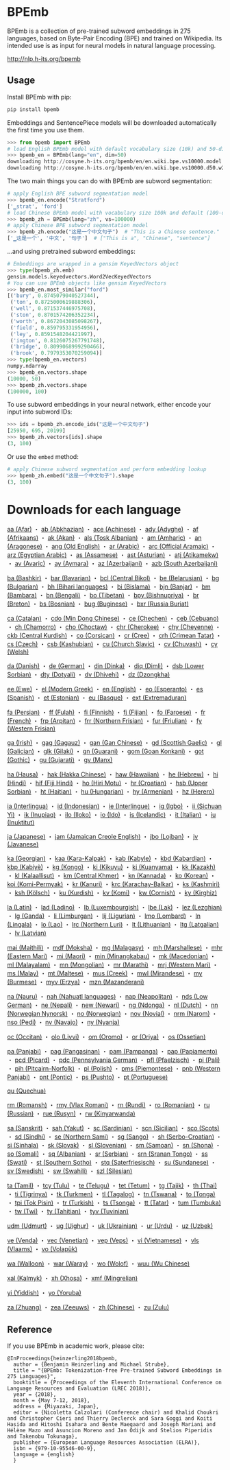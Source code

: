 # BPEmb

BPEmb is a collection of pre-trained subword embeddings in 275 languages, based on Byte-Pair Encoding (BPE) and trained on Wikipedia. Its intended use is as input for neural models in natural language processing.

http://nlp.h-its.org/bpemb

## Usage

Install BPEmb with pip:

```bash
pip install bpemb
```

Embeddings and SentencePiece models will be downloaded automatically the first time you use them.

```python
>>> from bpemb import BPEmb
# load English BPEmb model with default vocabulary size (10k) and 50-dimensional embeddings
>>> bpemb_en = BPEmb(lang="en", dim=50)
downloading http://cosyne.h-its.org/bpemb/en/en.wiki.bpe.vs10000.model
downloading http://cosyne.h-its.org/bpemb/en/en.wiki.bpe.vs10000.d50.w2v.bin.tar.gz
```

The two main things you can do with BPEmb are subword segmentation:
```python
# apply English BPE subword segmentation model
>>> bpemb_en.encode("Stratford")
['▁strat', 'ford']
# load Chinese BPEmb model with vocabulary size 100k and default (100-dim) embeddings
>>> bpemb_zh = BPEmb(lang="zh", vs=100000)
# apply Chinese BPE subword segmentation model
>>> bpemb_zh.encode("这是一个中文句子")  # "This is a Chinese sentence."
['▁这是一个', '中文', '句子']  # ["This is a", "Chinese", "sentence"]
```

...and using pretrained subword embeddings:
```python
# Embeddings are wrapped in a gensim KeyedVectors object
>>> type(bpemb_zh.emb)
gensim.models.keyedvectors.Word2VecKeyedVectors
# You can use BPEmb objects like gensim KeyedVectors
>>> bpemb_en.most_similar("ford")
[('bury', 0.8745079040527344),
 ('ton', 0.8725000619888306),
 ('well', 0.871537446975708),
 ('ston', 0.8701574206352234),
 ('worth', 0.8672043085098267),
 ('field', 0.859795331954956),
 ('ley', 0.8591548204421997),
 ('ington', 0.8126075267791748),
 ('bridge', 0.8099068999290466),
 ('brook', 0.7979353070259094)]
>>> type(bpemb_en.vectors)
numpy.ndarray
>>> bpemb_en.vectors.shape
(10000, 50)
>>> bpemb_zh.vectors.shape
(100000, 100)
```

To use subword embeddings in your neural network, either encode your input into subword IDs:
```python
>>> ids = bpemb_zh.encode_ids("这是一个中文句子")
[25950, 695, 20199]
>>> bpemb_zh.vectors[ids].shape
(3, 100)
```

Or use the `embed` method:
```python
# apply Chinese subword segmentation and perform embedding lookup
>>> bpemb_zh.embed("这是一个中文句子").shape
(3, 100)
```

# Downloads for each language

[aa (Afar)](http://cosyne.h-its.org/bpemb/aa) ・ 
[ab (Abkhazian)](http://cosyne.h-its.org/bpemb/ab) ・ 
[ace (Achinese)](http://cosyne.h-its.org/bpemb/ace) ・ 
[ady (Adyghe)](http://cosyne.h-its.org/bpemb/ady) ・ 
[af (Afrikaans)](http://cosyne.h-its.org/bpemb/af) ・ 
[ak (Akan)](http://cosyne.h-its.org/bpemb/ak) ・ 
[als (Tosk Albanian)](http://cosyne.h-its.org/bpemb/als) ・ 
[am (Amharic)](http://cosyne.h-its.org/bpemb/am) ・ 
[an (Aragonese)](http://cosyne.h-its.org/bpemb/an) ・ 
[ang (Old English)](http://cosyne.h-its.org/bpemb/ang) ・ 
[ar (Arabic)](http://cosyne.h-its.org/bpemb/ar) ・ 
[arc (Official Aramaic)](http://cosyne.h-its.org/bpemb/arc) ・ 
[arz (Egyptian Arabic)](http://cosyne.h-its.org/bpemb/arz) ・ 
[as (Assamese)](http://cosyne.h-its.org/bpemb/as) ・ 
[ast (Asturian)](http://cosyne.h-its.org/bpemb/ast) ・ 
[atj (Atikamekw)](http://cosyne.h-its.org/bpemb/atj) ・ 
[av (Avaric)](http://cosyne.h-its.org/bpemb/av) ・ 
[ay (Aymara)](http://cosyne.h-its.org/bpemb/ay) ・ 
[az (Azerbaijani)](http://cosyne.h-its.org/bpemb/az) ・ 
[azb (South Azerbaijani)](http://cosyne.h-its.org/bpemb/azb)

[ba (Bashkir)](http://cosyne.h-its.org/bpemb/ba) ・ 
[bar (Bavarian)](http://cosyne.h-its.org/bpemb/bar) ・ 
[bcl (Central Bikol)](http://cosyne.h-its.org/bpemb/bcl) ・ 
[be (Belarusian)](http://cosyne.h-its.org/bpemb/be) ・ 
[bg (Bulgarian)](http://cosyne.h-its.org/bpemb/bg) ・ 
[bh (Bihari languages)](http://cosyne.h-its.org/bpemb/bh) ・ 
[bi (Bislama)](http://cosyne.h-its.org/bpemb/bi) ・ 
[bjn (Banjar)](http://cosyne.h-its.org/bpemb/bjn) ・ 
[bm (Bambara)](http://cosyne.h-its.org/bpemb/bm) ・ 
[bn (Bengali)](http://cosyne.h-its.org/bpemb/bn) ・ 
[bo (Tibetan)](http://cosyne.h-its.org/bpemb/bo) ・ 
[bpy (Bishnupriya)](http://cosyne.h-its.org/bpemb/bpy) ・ 
[br (Breton)](http://cosyne.h-its.org/bpemb/br) ・ 
[bs (Bosnian)](http://cosyne.h-its.org/bpemb/bs) ・ 
[bug (Buginese)](http://cosyne.h-its.org/bpemb/bug) ・ 
[bxr (Russia Buriat)](http://cosyne.h-its.org/bpemb/bxr)

[ca (Catalan)](http://cosyne.h-its.org/bpemb/ca) ・ 
[cdo (Min Dong Chinese)](http://cosyne.h-its.org/bpemb/cdo) ・ 
[ce (Chechen)](http://cosyne.h-its.org/bpemb/ce) ・ 
[ceb (Cebuano)](http://cosyne.h-its.org/bpemb/ceb) ・ 
[ch (Chamorro)](http://cosyne.h-its.org/bpemb/ch) ・ 
[cho (Choctaw)](http://cosyne.h-its.org/bpemb/cho) ・ 
[chr (Cherokee)](http://cosyne.h-its.org/bpemb/chr) ・ 
[chy (Cheyenne)](http://cosyne.h-its.org/bpemb/chy) ・ 
[ckb (Central Kurdish)](http://cosyne.h-its.org/bpemb/ckb) ・ 
[co (Corsican)](http://cosyne.h-its.org/bpemb/co) ・ 
[cr (Cree)](http://cosyne.h-its.org/bpemb/cr) ・ 
[crh (Crimean Tatar)](http://cosyne.h-its.org/bpemb/crh) ・ 
[cs (Czech)](http://cosyne.h-its.org/bpemb/cs) ・ 
[csb (Kashubian)](http://cosyne.h-its.org/bpemb/csb) ・ 
[cu (Church Slavic)](http://cosyne.h-its.org/bpemb/cu) ・ 
[cv (Chuvash)](http://cosyne.h-its.org/bpemb/cv) ・ 
[cy (Welsh)](http://cosyne.h-its.org/bpemb/cy)

[da (Danish)](http://cosyne.h-its.org/bpemb/da) ・ 
[de (German)](http://cosyne.h-its.org/bpemb/de) ・ 
[din (Dinka)](http://cosyne.h-its.org/bpemb/din) ・ 
[diq (Dimli)](http://cosyne.h-its.org/bpemb/diq) ・ 
[dsb (Lower Sorbian)](http://cosyne.h-its.org/bpemb/dsb) ・ 
[dty (Dotyali)](http://cosyne.h-its.org/bpemb/dty) ・ 
[dv (Dhivehi)](http://cosyne.h-its.org/bpemb/dv) ・ 
[dz (Dzongkha)](http://cosyne.h-its.org/bpemb/dz)

[ee (Ewe)](http://cosyne.h-its.org/bpemb/ee) ・ 
[el (Modern Greek)](http://cosyne.h-its.org/bpemb/el) ・ 
[en (English)](http://cosyne.h-its.org/bpemb/en) ・ 
[eo (Esperanto)](http://cosyne.h-its.org/bpemb/eo) ・ 
[es (Spanish)](http://cosyne.h-its.org/bpemb/es) ・ 
[et (Estonian)](http://cosyne.h-its.org/bpemb/et) ・ 
[eu (Basque)](http://cosyne.h-its.org/bpemb/eu) ・ 
[ext (Extremaduran)](http://cosyne.h-its.org/bpemb/ext)

[fa (Persian)](http://cosyne.h-its.org/bpemb/fa) ・ 
[ff (Fulah)](http://cosyne.h-its.org/bpemb/ff) ・ 
[fi (Finnish)](http://cosyne.h-its.org/bpemb/fi) ・ 
[fj (Fijian)](http://cosyne.h-its.org/bpemb/fj) ・ 
[fo (Faroese)](http://cosyne.h-its.org/bpemb/fo) ・ 
[fr (French)](http://cosyne.h-its.org/bpemb/fr) ・ 
[frp (Arpitan)](http://cosyne.h-its.org/bpemb/frp) ・ 
[frr (Northern Frisian)](http://cosyne.h-its.org/bpemb/frr) ・ 
[fur (Friulian)](http://cosyne.h-its.org/bpemb/fur) ・ 
[fy (Western Frisian)](http://cosyne.h-its.org/bpemb/fy)

[ga (Irish)](http://cosyne.h-its.org/bpemb/ga) ・ 
[gag (Gagauz)](http://cosyne.h-its.org/bpemb/gag) ・ 
[gan (Gan Chinese)](http://cosyne.h-its.org/bpemb/gan) ・ 
[gd (Scottish Gaelic)](http://cosyne.h-its.org/bpemb/gd) ・ 
[gl (Galician)](http://cosyne.h-its.org/bpemb/gl) ・ 
[glk (Gilaki)](http://cosyne.h-its.org/bpemb/glk) ・ 
[gn (Guarani)](http://cosyne.h-its.org/bpemb/gn) ・ 
[gom (Goan Konkani)](http://cosyne.h-its.org/bpemb/gom) ・ 
[got (Gothic)](http://cosyne.h-its.org/bpemb/got) ・ 
[gu (Gujarati)](http://cosyne.h-its.org/bpemb/gu) ・ 
[gv (Manx)](http://cosyne.h-its.org/bpemb/gv)

[ha (Hausa)](http://cosyne.h-its.org/bpemb/ha) ・ 
[hak (Hakka Chinese)](http://cosyne.h-its.org/bpemb/hak) ・ 
[haw (Hawaiian)](http://cosyne.h-its.org/bpemb/haw) ・ 
[he (Hebrew)](http://cosyne.h-its.org/bpemb/he) ・ 
[hi (Hindi)](http://cosyne.h-its.org/bpemb/hi) ・ 
[hif (Fiji Hindi)](http://cosyne.h-its.org/bpemb/hif) ・ 
[ho (Hiri Motu)](http://cosyne.h-its.org/bpemb/ho) ・ 
[hr (Croatian)](http://cosyne.h-its.org/bpemb/hr) ・ 
[hsb (Upper Sorbian)](http://cosyne.h-its.org/bpemb/hsb) ・ 
[ht (Haitian)](http://cosyne.h-its.org/bpemb/ht) ・ 
[hu (Hungarian)](http://cosyne.h-its.org/bpemb/hu) ・ 
[hy (Armenian)](http://cosyne.h-its.org/bpemb/hy) ・ 
[hz (Herero)](http://cosyne.h-its.org/bpemb/hz)

[ia (Interlingua)](http://cosyne.h-its.org/bpemb/ia) ・ 
[id (Indonesian)](http://cosyne.h-its.org/bpemb/id) ・ 
[ie (Interlingue)](http://cosyne.h-its.org/bpemb/ie) ・ 
[ig (Igbo)](http://cosyne.h-its.org/bpemb/ig) ・ 
[ii (Sichuan Yi)](http://cosyne.h-its.org/bpemb/ii) ・ 
[ik (Inupiaq)](http://cosyne.h-its.org/bpemb/ik) ・ 
[ilo (Iloko)](http://cosyne.h-its.org/bpemb/ilo) ・ 
[io (Ido)](http://cosyne.h-its.org/bpemb/io) ・ 
[is (Icelandic)](http://cosyne.h-its.org/bpemb/is) ・ 
[it (Italian)](http://cosyne.h-its.org/bpemb/it) ・ 
[iu (Inuktitut)](http://cosyne.h-its.org/bpemb/iu)

[ja (Japanese)](http://cosyne.h-its.org/bpemb/ja) ・ 
[jam (Jamaican Creole English)](http://cosyne.h-its.org/bpemb/jam) ・ 
[jbo (Lojban)](http://cosyne.h-its.org/bpemb/jbo) ・ 
[jv (Javanese)](http://cosyne.h-its.org/bpemb/jv)

[ka (Georgian)](http://cosyne.h-its.org/bpemb/ka) ・ 
[kaa (Kara-Kalpak)](http://cosyne.h-its.org/bpemb/kaa) ・ 
[kab (Kabyle)](http://cosyne.h-its.org/bpemb/kab) ・ 
[kbd (Kabardian)](http://cosyne.h-its.org/bpemb/kbd) ・ 
[kbp (Kabiyè)](http://cosyne.h-its.org/bpemb/kbp) ・ 
[kg (Kongo)](http://cosyne.h-its.org/bpemb/kg) ・ 
[ki (Kikuyu)](http://cosyne.h-its.org/bpemb/ki) ・ 
[kj (Kuanyama)](http://cosyne.h-its.org/bpemb/kj) ・ 
[kk (Kazakh)](http://cosyne.h-its.org/bpemb/kk) ・ 
[kl (Kalaallisut)](http://cosyne.h-its.org/bpemb/kl) ・ 
[km (Central Khmer)](http://cosyne.h-its.org/bpemb/km) ・ 
[kn (Kannada)](http://cosyne.h-its.org/bpemb/kn) ・ 
[ko (Korean)](http://cosyne.h-its.org/bpemb/ko) ・ 
[koi (Komi-Permyak)](http://cosyne.h-its.org/bpemb/koi) ・ 
[kr (Kanuri)](http://cosyne.h-its.org/bpemb/kr) ・ 
[krc (Karachay-Balkar)](http://cosyne.h-its.org/bpemb/krc) ・ 
[ks (Kashmiri)](http://cosyne.h-its.org/bpemb/ks) ・ 
[ksh (Kölsch)](http://cosyne.h-its.org/bpemb/ksh) ・ 
[ku (Kurdish)](http://cosyne.h-its.org/bpemb/ku) ・ 
[kv (Komi)](http://cosyne.h-its.org/bpemb/kv) ・ 
[kw (Cornish)](http://cosyne.h-its.org/bpemb/kw) ・ 
[ky (Kirghiz)](http://cosyne.h-its.org/bpemb/ky)

[la (Latin)](http://cosyne.h-its.org/bpemb/la) ・ 
[lad (Ladino)](http://cosyne.h-its.org/bpemb/lad) ・ 
[lb (Luxembourgish)](http://cosyne.h-its.org/bpemb/lb) ・ 
[lbe (Lak)](http://cosyne.h-its.org/bpemb/lbe) ・ 
[lez (Lezghian)](http://cosyne.h-its.org/bpemb/lez) ・ 
[lg (Ganda)](http://cosyne.h-its.org/bpemb/lg) ・ 
[li (Limburgan)](http://cosyne.h-its.org/bpemb/li) ・ 
[lij (Ligurian)](http://cosyne.h-its.org/bpemb/lij) ・ 
[lmo (Lombard)](http://cosyne.h-its.org/bpemb/lmo) ・ 
[ln (Lingala)](http://cosyne.h-its.org/bpemb/ln) ・ 
[lo (Lao)](http://cosyne.h-its.org/bpemb/lo) ・ 
[lrc (Northern Luri)](http://cosyne.h-its.org/bpemb/lrc) ・ 
[lt (Lithuanian)](http://cosyne.h-its.org/bpemb/lt) ・ 
[ltg (Latgalian)](http://cosyne.h-its.org/bpemb/ltg) ・ 
[lv (Latvian)](http://cosyne.h-its.org/bpemb/lv)

[mai (Maithili)](http://cosyne.h-its.org/bpemb/mai) ・ 
[mdf (Moksha)](http://cosyne.h-its.org/bpemb/mdf) ・ 
[mg (Malagasy)](http://cosyne.h-its.org/bpemb/mg) ・ 
[mh (Marshallese)](http://cosyne.h-its.org/bpemb/mh) ・ 
[mhr (Eastern Mari)](http://cosyne.h-its.org/bpemb/mhr) ・ 
[mi (Maori)](http://cosyne.h-its.org/bpemb/mi) ・ 
[min (Minangkabau)](http://cosyne.h-its.org/bpemb/min) ・ 
[mk (Macedonian)](http://cosyne.h-its.org/bpemb/mk) ・ 
[ml (Malayalam)](http://cosyne.h-its.org/bpemb/ml) ・ 
[mn (Mongolian)](http://cosyne.h-its.org/bpemb/mn) ・ 
[mr (Marathi)](http://cosyne.h-its.org/bpemb/mr) ・ 
[mrj (Western Mari)](http://cosyne.h-its.org/bpemb/mrj) ・ 
[ms (Malay)](http://cosyne.h-its.org/bpemb/ms) ・ 
[mt (Maltese)](http://cosyne.h-its.org/bpemb/mt) ・ 
[mus (Creek)](http://cosyne.h-its.org/bpemb/mus) ・ 
[mwl (Mirandese)](http://cosyne.h-its.org/bpemb/mwl) ・ 
[my (Burmese)](http://cosyne.h-its.org/bpemb/my) ・ 
[myv (Erzya)](http://cosyne.h-its.org/bpemb/myv) ・ 
[mzn (Mazanderani)](http://cosyne.h-its.org/bpemb/mzn)

[na (Nauru)](http://cosyne.h-its.org/bpemb/na) ・ 
[nah (Nahuatl languages)](http://cosyne.h-its.org/bpemb/nah) ・ 
[nap (Neapolitan)](http://cosyne.h-its.org/bpemb/nap) ・ 
[nds (Low German)](http://cosyne.h-its.org/bpemb/nds) ・ 
[ne (Nepali)](http://cosyne.h-its.org/bpemb/ne) ・ 
[new (Newari)](http://cosyne.h-its.org/bpemb/new) ・ 
[ng (Ndonga)](http://cosyne.h-its.org/bpemb/ng) ・ 
[nl (Dutch)](http://cosyne.h-its.org/bpemb/nl) ・ 
[nn (Norwegian Nynorsk)](http://cosyne.h-its.org/bpemb/nn) ・ 
[no (Norwegian)](http://cosyne.h-its.org/bpemb/no) ・ 
[nov (Novial)](http://cosyne.h-its.org/bpemb/nov) ・ 
[nrm (Narom)](http://cosyne.h-its.org/bpemb/nrm) ・ 
[nso (Pedi)](http://cosyne.h-its.org/bpemb/nso) ・ 
[nv (Navajo)](http://cosyne.h-its.org/bpemb/nv) ・ 
[ny (Nyanja)](http://cosyne.h-its.org/bpemb/ny)

[oc (Occitan)](http://cosyne.h-its.org/bpemb/oc) ・ 
[olo (Livvi)](http://cosyne.h-its.org/bpemb/olo) ・ 
[om (Oromo)](http://cosyne.h-its.org/bpemb/om) ・ 
[or (Oriya)](http://cosyne.h-its.org/bpemb/or) ・ 
[os (Ossetian)](http://cosyne.h-its.org/bpemb/os)

[pa (Panjabi)](http://cosyne.h-its.org/bpemb/pa) ・ 
[pag (Pangasinan)](http://cosyne.h-its.org/bpemb/pag) ・ 
[pam (Pampanga)](http://cosyne.h-its.org/bpemb/pam) ・ 
[pap (Papiamento)](http://cosyne.h-its.org/bpemb/pap) ・ 
[pcd (Picard)](http://cosyne.h-its.org/bpemb/pcd) ・ 
[pdc (Pennsylvania German)](http://cosyne.h-its.org/bpemb/pdc) ・ 
[pfl (Pfaelzisch)](http://cosyne.h-its.org/bpemb/pfl) ・ 
[pi (Pali)](http://cosyne.h-its.org/bpemb/pi) ・ 
[pih (Pitcairn-Norfolk)](http://cosyne.h-its.org/bpemb/pih) ・ 
[pl (Polish)](http://cosyne.h-its.org/bpemb/pl) ・ 
[pms (Piemontese)](http://cosyne.h-its.org/bpemb/pms) ・ 
[pnb (Western Panjabi)](http://cosyne.h-its.org/bpemb/pnb) ・ 
[pnt (Pontic)](http://cosyne.h-its.org/bpemb/pnt) ・ 
[ps (Pushto)](http://cosyne.h-its.org/bpemb/ps) ・ 
[pt (Portuguese)](http://cosyne.h-its.org/bpemb/pt)

[qu (Quechua)](http://cosyne.h-its.org/bpemb/qu)

[rm (Romansh)](http://cosyne.h-its.org/bpemb/rm) ・ 
[rmy (Vlax Romani)](http://cosyne.h-its.org/bpemb/rmy) ・ 
[rn (Rundi)](http://cosyne.h-its.org/bpemb/rn) ・ 
[ro (Romanian)](http://cosyne.h-its.org/bpemb/ro) ・ 
[ru (Russian)](http://cosyne.h-its.org/bpemb/ru) ・ 
[rue (Rusyn)](http://cosyne.h-its.org/bpemb/rue) ・ 
[rw (Kinyarwanda)](http://cosyne.h-its.org/bpemb/rw)

[sa (Sanskrit)](http://cosyne.h-its.org/bpemb/sa) ・ 
[sah (Yakut)](http://cosyne.h-its.org/bpemb/sah) ・ 
[sc (Sardinian)](http://cosyne.h-its.org/bpemb/sc) ・ 
[scn (Sicilian)](http://cosyne.h-its.org/bpemb/scn) ・ 
[sco (Scots)](http://cosyne.h-its.org/bpemb/sco) ・ 
[sd (Sindhi)](http://cosyne.h-its.org/bpemb/sd) ・ 
[se (Northern Sami)](http://cosyne.h-its.org/bpemb/se) ・ 
[sg (Sango)](http://cosyne.h-its.org/bpemb/sg) ・ 
[sh (Serbo-Croatian)](http://cosyne.h-its.org/bpemb/sh) ・ 
[si (Sinhala)](http://cosyne.h-its.org/bpemb/si) ・ 
[sk (Slovak)](http://cosyne.h-its.org/bpemb/sk) ・ 
[sl (Slovenian)](http://cosyne.h-its.org/bpemb/sl) ・ 
[sm (Samoan)](http://cosyne.h-its.org/bpemb/sm) ・ 
[sn (Shona)](http://cosyne.h-its.org/bpemb/sn) ・ 
[so (Somali)](http://cosyne.h-its.org/bpemb/so) ・ 
[sq (Albanian)](http://cosyne.h-its.org/bpemb/sq) ・ 
[sr (Serbian)](http://cosyne.h-its.org/bpemb/sr) ・ 
[srn (Sranan Tongo)](http://cosyne.h-its.org/bpemb/srn) ・ 
[ss (Swati)](http://cosyne.h-its.org/bpemb/ss) ・ 
[st (Southern Sotho)](http://cosyne.h-its.org/bpemb/st) ・ 
[stq (Saterfriesisch)](http://cosyne.h-its.org/bpemb/stq) ・ 
[su (Sundanese)](http://cosyne.h-its.org/bpemb/su) ・ 
[sv (Swedish)](http://cosyne.h-its.org/bpemb/sv) ・ 
[sw (Swahili)](http://cosyne.h-its.org/bpemb/sw) ・ 
[szl (Silesian)](http://cosyne.h-its.org/bpemb/szl)

[ta (Tamil)](http://cosyne.h-its.org/bpemb/ta) ・ 
[tcy (Tulu)](http://cosyne.h-its.org/bpemb/tcy) ・ 
[te (Telugu)](http://cosyne.h-its.org/bpemb/te) ・ 
[tet (Tetum)](http://cosyne.h-its.org/bpemb/tet) ・ 
[tg (Tajik)](http://cosyne.h-its.org/bpemb/tg) ・ 
[th (Thai)](http://cosyne.h-its.org/bpemb/th) ・ 
[ti (Tigrinya)](http://cosyne.h-its.org/bpemb/ti) ・ 
[tk (Turkmen)](http://cosyne.h-its.org/bpemb/tk) ・ 
[tl (Tagalog)](http://cosyne.h-its.org/bpemb/tl) ・ 
[tn (Tswana)](http://cosyne.h-its.org/bpemb/tn) ・ 
[to (Tonga)](http://cosyne.h-its.org/bpemb/to) ・ 
[tpi (Tok Pisin)](http://cosyne.h-its.org/bpemb/tpi) ・ 
[tr (Turkish)](http://cosyne.h-its.org/bpemb/tr) ・ 
[ts (Tsonga)](http://cosyne.h-its.org/bpemb/ts) ・ 
[tt (Tatar)](http://cosyne.h-its.org/bpemb/tt) ・ 
[tum (Tumbuka)](http://cosyne.h-its.org/bpemb/tum) ・ 
[tw (Twi)](http://cosyne.h-its.org/bpemb/tw) ・ 
[ty (Tahitian)](http://cosyne.h-its.org/bpemb/ty) ・ 
[tyv (Tuvinian)](http://cosyne.h-its.org/bpemb/tyv)

[udm (Udmurt)](http://cosyne.h-its.org/bpemb/udm) ・ 
[ug (Uighur)](http://cosyne.h-its.org/bpemb/ug) ・ 
[uk (Ukrainian)](http://cosyne.h-its.org/bpemb/uk) ・ 
[ur (Urdu)](http://cosyne.h-its.org/bpemb/ur) ・ 
[uz (Uzbek)](http://cosyne.h-its.org/bpemb/uz)

[ve (Venda)](http://cosyne.h-its.org/bpemb/ve) ・ 
[vec (Venetian)](http://cosyne.h-its.org/bpemb/vec) ・ 
[vep (Veps)](http://cosyne.h-its.org/bpemb/vep) ・ 
[vi (Vietnamese)](http://cosyne.h-its.org/bpemb/vi) ・ 
[vls (Vlaams)](http://cosyne.h-its.org/bpemb/vls) ・ 
[vo (Volapük)](http://cosyne.h-its.org/bpemb/vo)

[wa (Walloon)](http://cosyne.h-its.org/bpemb/wa) ・ 
[war (Waray)](http://cosyne.h-its.org/bpemb/war) ・ 
[wo (Wolof)](http://cosyne.h-its.org/bpemb/wo) ・ 
[wuu (Wu Chinese)](http://cosyne.h-its.org/bpemb/wuu)

[xal (Kalmyk)](http://cosyne.h-its.org/bpemb/xal) ・ 
[xh (Xhosa)](http://cosyne.h-its.org/bpemb/xh) ・ 
[xmf (Mingrelian)](http://cosyne.h-its.org/bpemb/xmf)

[yi (Yiddish)](http://cosyne.h-its.org/bpemb/yi) ・ 
[yo (Yoruba)](http://cosyne.h-its.org/bpemb/yo)

[za (Zhuang)](http://cosyne.h-its.org/bpemb/za) ・ 
[zea (Zeeuws)](http://cosyne.h-its.org/bpemb/zea) ・ 
[zh (Chinese)](http://cosyne.h-its.org/bpemb/zh) ・ 
[zu (Zulu)](http://cosyne.h-its.org/bpemb/zu)



## Reference

If you use BPEmb in academic work, please cite:

```
@InProceedings{heinzerling2018bpemb,
  author = {Benjamin Heinzerling and Michael Strube},
  title = "{BPEmb: Tokenization-free Pre-trained Subword Embeddings in 275 Languages}",
  booktitle = {Proceedings of the Eleventh International Conference on Language Resources and Evaluation (LREC 2018)},
  year = {2018},
  month = {May 7-12, 2018},
  address = {Miyazaki, Japan},
  editor = {Nicoletta Calzolari (Conference chair) and Khalid Choukri and Christopher Cieri and Thierry Declerck and Sara Goggi and Koiti Hasida and Hitoshi Isahara and Bente Maegaard and Joseph Mariani and Hélène Mazo and Asuncion Moreno and Jan Odijk and Stelios Piperidis and Takenobu Tokunaga},
  publisher = {European Language Resources Association (ELRA)},
  isbn = {979-10-95546-00-9},
  language = {english}
  }
```
